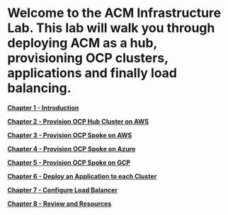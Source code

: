 # Welcome to the ACM Infrastructure Lab. This lab will walk you through deploying ACM as a hub, provisioning OCP clusters, applications and finally load balancing.

**[Chapter 1 - Introduction](labs/1.md)**

**[Chapter 2 - Provision OCP Hub Cluster on AWS](labs/2.md)**

**[Chapter 3 - Provision OCP Spoke on AWS](labs/3.md)**

**[Chapter 4 - Provision OCP Spoke on Azure](labs/4.md)**

**[Chapter 5 - Provision OCP Spoke on GCP](labs/5.md)**

**[Chapter 6 - Deploy an Application to each Cluster](labs/6.md)**

**[Chapter 7 - Configure Load Balancer](labs/7.md)**

**[Chapter 8 - Review and Resources](labs/8.md)**

